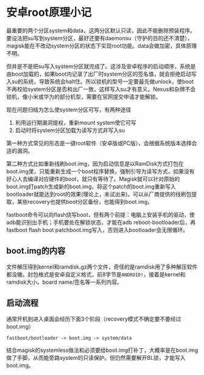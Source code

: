安卓root原理小记
====
最重要的两个分区system和data，这两分区默认只读，因此不能删除预装程序。要设法把su写到system分区，最好还要有daemonsu（守护的目的还不清楚），magisk能在不改动system分区的状态下实现root功能。data会做加密，具体原理不明。

但并是不是把su写入system分区就完成了。这涉及安卓程序的启动顺序，系统是由boot加载的，如果boot内记录了出厂时system分区的签名值，就会拒绝启动写入su的系统，导致系统会halt住。所以锁机的型号一定要最先做unlock，使boot不再校验system分区是否和出厂一致，这样写入su才有意义。Nexus和杂牌不会锁机，像小米或华为的部分机型，需要在官网提交申请才能解锁。

现在问题归结为怎么使system分区可写，有两种途径

1. 利用运行期漏洞提权，重新mount system使它可写
2. 启动时将system分区加载为读写方式并写入su

第一种方式常见的形态是一键root软件（安卓版或PC版），会根据系统版本选择合适的漏洞。

第二种方式比如重新线刷boot.img，因为启动信息是以RamDisk方式打包在boot.img里，只能重新生成一个boot程序替换，强制引导为读写方式，如果没有好心人去编译对应硬件的boot，就只有等待了。Magisk就可以针对原始的boot.img打patch生成新的boot.img，将这个patch的boot.img重新写入bootloader就能达到root的效果(理论上，未试出来)。可以从厂商提供的线刷包提取，某些recovery也提供boot分区备份，也能得到boot.img。

fastboot命令可以向flash烧写boot，但有两个前提：电脑上安装手机的驱动，使adb能识别出手机；手机要处在解锁状态，才能在adb reboot-bootloader后，再fastboot flash boot patchboot.img写入，否则进入bootloader会无限循环。

boot.img的内容
--
文件解压得到kernel和ramdisk.gz两个文件，奇怪的是ramdisk用了多种解压软件都没辙。封包格式是安卓自定义格式，前8字节是`ANDROID!`，接着是kernel和ramdisk大小，board name/签名等一系列内容。

启动流程
--
通常开机到进入桌面会经历下面3个阶段（recovery模式不确定要不要经过boot.img）

```
fastboot/bootloader -> boot.img -> system/data
```

结合magisk的systemless做法和必须要给boot.img打补丁，大概率是在boot.img做了手脚，从而能旁路system的只读保护。但仍然需要解开BL锁，才能写入boot.img。